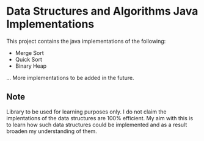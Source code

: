 # Data Structures and Algorithms Java Implementations
This project contains the java implementations of the following:
- Merge Sort
- Quick Sort
- Binary Heap

... More implementations to be added in the future.

## Note
Library to be used for learning purposes only. I do not claim the implentations of the data structures are 100% efficient. My aim with this is to learn how such data structures could be implemented and as a result broaden my understanding of them.
